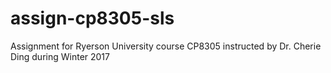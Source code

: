 # assign-cp8305-sls
Assignment for Ryerson University course CP8305 instructed by Dr. Cherie Ding during Winter 2017
